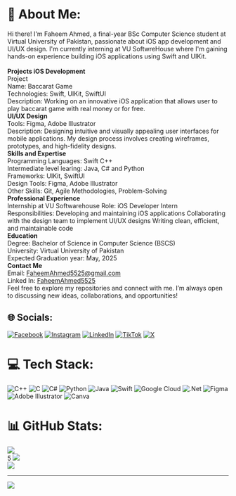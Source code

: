 # 💫 About Me:
Hi there! I'm Faheem Ahmed, a final-year BSc Computer Science student at Virtual University of Pakistan, passionate about iOS app development and UI/UX design. I'm currently interning at VU SoftwreHouse where I'm gaining hands-on experience building iOS applications using Swift and UIKit.<br><br><b>Projects iOS Development </b><br>Project <br>Name: Baccarat Game <br>Technologies: Swift, UIKit, SwiftUI <br>Description: Working on an innovative iOS application that allows user to play baccarat game with real money or for free. <br><b>UI/UX Design</b><br> Tools: Figma, Adobe Illustrator <br>Description: Designing intuitive and visually appealing user interfaces for mobile applications. My design process involves creating wireframes, prototypes, and high-fidelity designs. <br><b>Skills and Expertise </b><br>Programming Languages: Swift C++<br>Intermediate level learing: Java, C# and Python <br>Frameworks: UIKit, SwiftUI <br>Design Tools: Figma, Adobe Illustrator <br>Other Skills: Git, Agile Methodologies, Problem-Solving <br><b>Professional Experience</b><br> Internship at VU Softwarehouse Role: iOS Developer Intern <br>Responsibilities: Developing and maintaining iOS applications Collaborating with the design team to implement UI/UX designs Writing clean, efficient, and maintainable code <br><b>Education</b><br> Degree: Bachelor of Science in Computer Science (BSCS) <br>University: Virtual University of Pakistan <br>Expected Graduation year: May, 2025 <br><b>Contact Me</b><br> Email: FaheemAhmed5525@gmail.com <br>Linked In: <a href="https://www.linkedin.com/in/faheemahmed5525">FaheemAhmed5525</a> <br>Feel free to explore my repositories and connect with me. I’m always open to discussing new ideas, collaborations, and opportunities!


## 🌐 Socials:
[![Facebook](https://img.shields.io/badge/Facebook-%231877F2.svg?logo=Facebook&logoColor=white)](https://facebook.com/FaheemAhmad5525) [![Instagram](https://img.shields.io/badge/Instagram-%23E4405F.svg?logo=Instagram&logoColor=white)](https://instagram.com/FaheemAhmed5525) [![LinkedIn](https://img.shields.io/badge/LinkedIn-%230077B5.svg?logo=linkedin&logoColor=white)](https://linkedin.com/in/FaheemAhmed5525) [![TikTok](https://img.shields.io/badge/TikTok-%23000000.svg?logo=TikTok&logoColor=white)](https://tiktok.com/@FaheemAhmed5525) [![X](https://img.shields.io/badge/X-black.svg?logo=X&logoColor=white)](https://x.com/FaheemAhmed5525) 

# 💻 Tech Stack:
![C++](https://img.shields.io/badge/c++-%2300599C.svg?style=for-the-badge&logo=c%2B%2B&logoColor=white) ![C](https://img.shields.io/badge/c-%2300599C.svg?style=for-the-badge&logo=c&logoColor=white) ![C#](https://img.shields.io/badge/c%23-%23239120.svg?style=for-the-badge&logo=csharp&logoColor=white) ![Python](https://img.shields.io/badge/python-3670A0?style=for-the-badge&logo=python&logoColor=ffdd54) ![Java](https://img.shields.io/badge/java-%23ED8B00.svg?style=for-the-badge&logo=openjdk&logoColor=white) ![Swift](https://img.shields.io/badge/swift-F54A2A?style=for-the-badge&logo=swift&logoColor=white) ![Google Cloud](https://img.shields.io/badge/GoogleCloud-%234285F4.svg?style=for-the-badge&logo=google-cloud&logoColor=white) ![.Net](https://img.shields.io/badge/.NET-5C2D91?style=for-the-badge&logo=.net&logoColor=white) ![Figma](https://img.shields.io/badge/figma-%23F24E1E.svg?style=for-the-badge&logo=figma&logoColor=white) ![Adobe Illustrator](https://img.shields.io/badge/adobe%20illustrator-%23FF9A00.svg?style=for-the-badge&logo=adobe%20illustrator&logoColor=white) ![Canva](https://img.shields.io/badge/Canva-%2300C4CC.svg?style=for-the-badge&logo=Canva&logoColor=white)
# 📊 GitHub Stats:
![](https://github-readme-stats.vercel.app/api?username=FaheemAhmed5525&theme=dark&hide_border=false&include_all_commits=false&count_private=false)<br/>5
![](https://github-readme-streak-stats.herokuapp.com/?user=FaheemAhmed5525&theme=dark&hide_border=false)<br/>
![](https://github-readme-stats.vercel.app/api/top-langs/?username=FaheemAhmed5525&theme=dark&hide_border=false&include_all_commits=false&count_private=false&layout=compact)

---
[![](https://visitcount.itsvg.in/api?id=FaheemAhmed5525&icon=0&color=0)](https://visitcount.itsvg.in)

<!-- Proudly created with GPRM ( https://gprm.itsvg.in ) -->
